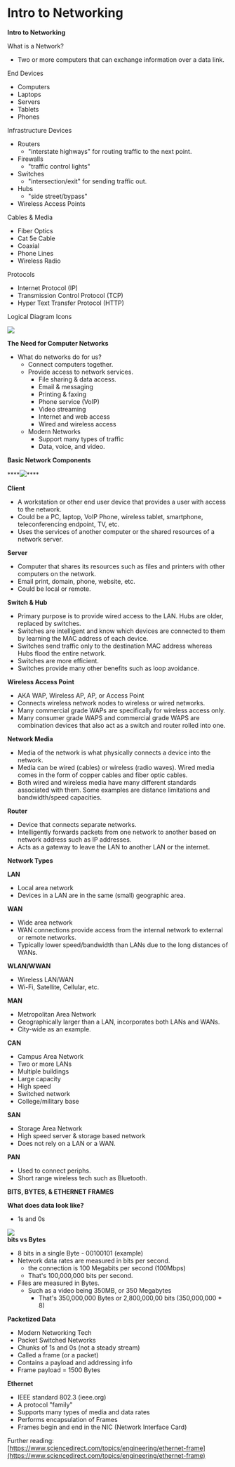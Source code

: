 # Intro to Networking

**Intro to Networking**  
  
What is a Network?

* Two or more computers that can exchange information over a data link.

  
End Devices

* Computers
* Laptops
* Servers
* Tablets
* Phones

  
Infrastructure Devices

* Routers
  * "interstate highways" for routing traffic to the next point.
* Firewalls
  * "traffic control lights"
* Switches
  * "intersection/exit" for sending traffic out.
* Hubs
  * "side street/bypass"
* Wireless Access Points

  
Cables & Media

* Fiber Optics
* Cat 5e Cable
* Coaxial
* Phone Lines
* Wireless Radio

  
Protocols

* Internet Protocol \(IP\)
* Transmission Control Protocol \(TCP\)
* Hyper Text Transfer Protocol \(HTTP\)

  
Logical Diagram Icons

![](https://www.evernote.com/shard/s342/res/4d9b7968-64d0-6eac-cc62-728ca1403f88)  


**The Need for Computer Networks**  


* What do networks do for us?
  * Connect computers together.
  * Provide access to network services.
    * File sharing & data access.
    * Email & messaging
    * Printing & faxing
    * Phone service \(VoIP\)
    * Video streaming
    * Internet and web access
    * Wired and wireless access
  * Modern Networks
    * Support many types of traffic
    * Data, voice, and video.

  
**Basic Network Components**

\*\*\*\*![](https://www.evernote.com/shard/s342/res/708765f3-76b9-4f7d-5f7c-ebf5ee26acb4)\*\*\*\*

**Client**

* A workstation or other end user device that provides a user with access to the network.
* Could be a PC, laptop, VoIP Phone, wireless tablet, smartphone, teleconferencing endpoint, TV, etc.
* Uses the services of another computer or the shared resources of a network server.

  
**Server**

* Computer that shares its resources such as files and printers with other computers on the network.
* Email print, domain, phone, website, etc.
* Could be local or remote.

  
**Switch & Hub**

* Primary purpose is to provide wired access to the LAN. Hubs are older, replaced by switches.
* Switches are intelligent and know which devices are connected to them by learning the MAC address of each device.
* Switches send traffic only to the destination MAC address whereas Hubs flood the entire network.
* Switches are more efficient.
* Switches provide many other benefits such as loop avoidance.

  
**Wireless Access Point**

* AKA WAP, Wireless AP, AP, or Access Point
* Connects wireless network nodes to wireless or wired networks.
* Many commercial grade WAPs are specifically for wireless access only.
* Many consumer grade WAPS and commercial grade WAPS are combination devices that also act as a switch and router rolled into one.

  
**Network Media**

* Media of the network is what physically connects a device into the network.
* Media can be wired \(cables\) or wireless \(radio waves\). Wired media comes in the form of copper cables and fiber optic cables.
* Both wired and wireless media have many different standards associated with them. Some examples are distance limitations and bandwidth/speed capacities.

  
**Router**

* Device that connects separate networks.
* Intelligently forwards packets from one network to another based on network address such as IP addresses.
* Acts as a gateway to leave the LAN to another LAN or the internet.

**Network Types**

  
**LAN**

* Local area network
* Devices in a LAN are in the same \(small\) geographic area.

  
**WAN**

* Wide area network
* WAN connections provide access from the internal network to external or remote networks.
* Typically lower speed/bandwidth than LANs due to the long distances of WANs.

  
**WLAN/WWAN**

* Wireless LAN/WAN
* Wi-Fi, Satellite, Cellular, etc.

  
**MAN**

* Metropolitan Area Network
* Geographically larger than a LAN, incorporates both LANs and WANs.
* City-wide as an example.

  
**CAN**

* Campus Area Network
* Two or more LANs
* Multiple buildings
* Large capacity
* High speed
* Switched network
* College/military base

  
**SAN**

* Storage Area Network
* High speed server & storage based network
* Does not rely on a LAN or a WAN.

  
**PAN**

* Used to connect periphs.
* Short range wireless tech such as Bluetooth.

**BITS, BYTES, & ETHERNET FRAMES**

**What does data look like?**

* 1s and 0s

![](https://www.evernote.com/shard/s342/res/f631d37c-0c74-e60c-87be-11a220d65dc3)  
**bits vs Bytes**

* 8 bits in a single Byte - 00100101 \(example\)
* Network data rates are measured in bits per second.
  * the connection is 100 Megabits per second \(100Mbps\)
  * That's 100,000,000 bits per second.
* Files are measured in Bytes.
  * Such as a video being 350MB, or 350 Megabytes
    * That's 350,000,000 Bytes or 2,800,000,00 bits \(350,000,000 \* 8\)

  
**Packetized Data**

* Modern Networking Tech
* Packet Switched Networks
* Chunks of 1s and 0s \(not a steady stream\)
* Called a frame \(or a packet\)
* Contains a payload and addressing info
* Frame payload = 1500 Bytes

  
**Ethernet**

* IEEE standard 802.3 \(ieee.org\)
* A protocol "family"
* Supports many types of media and data rates
* Performs encapsulation of Frames
* Frames begin and end in the NIC \(Network Interface Card\)

  
Further reading: [https://www.sciencedirect.com/topics/engineering/ethernet-frame](https://www.sciencedirect.com/topics/engineering/ethernet-frame)  
  
  
  
  
  
  
  
  
  
  
  
  
  
  
  
  


